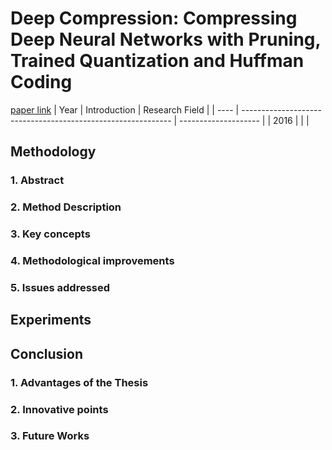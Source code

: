 # Deep Compression: Compressing Deep Neural Networks with Pruning, Trained Quantization and Huffman Coding
[paper link](https://arxiv.org/pdf/1510.00149) 
| Year | Introduction                                                         | Research Field                 |
| ---- | ------------------------------------------------------------ | -------------------- |
| 2016 |           |          |

## Methodology

### 1. Abstract

### 2. Method Description 

### 3. Key concepts
  
### 4. Methodological improvements

### 5. Issues addressed 

## Experiments
  
## Conclusion
### 1. Advantages of the Thesis
  
### 2. Innovative points
 
### 3. Future Works

